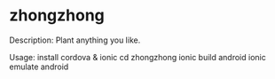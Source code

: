 zhongzhong
======

Description: 
Plant anything you like.

Usage:
install cordova & ionic
cd zhongzhong
ionic build android
ionic emulate android


